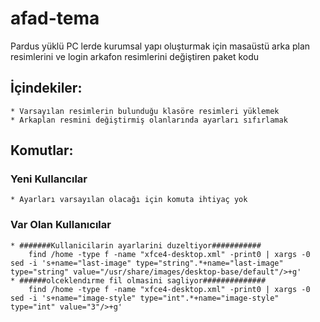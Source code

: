 # afad-tema
 Pardus yüklü PC lerde kurumsal yapı oluşturmak için masaüstü arka plan resimlerini ve login arkafon resimlerini değiştiren paket kodu
## İçindekiler:
    * Varsayılan resimlerin bulunduğu klasöre resimleri yüklemek
    * Arkaplan resmini değiştirmiş olanlarında ayarları sıfırlamak
## Komutlar:
### Yeni Kullancılar
    * Ayarları varsayılan olacağı için komuta ihtiyaç yok
### Var Olan Kullanıcılar
    * #######Kullanicilarin ayarlarini duzeltiyor###########
        find /home -type f -name "xfce4-desktop.xml" -print0 | xargs -0 sed -i 's+name="last-image" type="string".*+name="last-image" type="string" value="/usr/share/images/desktop-base/default"/>+g'
    * ######olceklendırme fil olmasini sagliyor##############
        find /home -type f -name "xfce4-desktop.xml" -print0 | xargs -0 sed -i 's+name="image-style" type="int".*+name="image-style" type="int" value="3"/>+g'

